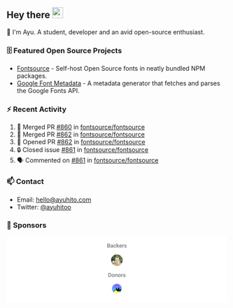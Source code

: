 ## Hey there <img src="https://media.giphy.com/media/hvRJCLFzcasrR4ia7z/giphy.gif" width="25" height="25">

📝 I'm Ayu. A student, developer and an avid open-source enthusiast.

### 🗄 Featured Open Source Projects

- [Fontsource](https://github.com/fontsource/fontsource) - Self-host Open Source fonts in neatly bundled NPM packages.
- [Google Font Metadata](https://github.com/fontsource/google-font-metadata) - A metadata generator that fetches and parses the Google Fonts API.

### ⚡ Recent Activity

<!--START_SECTION:activity-->

1. 🎉 Merged PR [#860](https://github.com/fontsource/fontsource/pull/860) in [fontsource/fontsource](https://github.com/fontsource/fontsource)
2. 🎉 Merged PR [#862](https://github.com/fontsource/fontsource/pull/862) in [fontsource/fontsource](https://github.com/fontsource/fontsource)
3. 💪 Opened PR [#862](https://github.com/fontsource/fontsource/pull/862) in [fontsource/fontsource](https://github.com/fontsource/fontsource)
4. 🔒 Closed issue [#861](https://github.com/fontsource/fontsource/issues/861) in [fontsource/fontsource](https://github.com/fontsource/fontsource)
5. 🗣 Commented on [#861](https://github.com/fontsource/fontsource/issues/861#issuecomment-1744400644) in [fontsource/fontsource](https://github.com/fontsource/fontsource)
<!--END_SECTION:activity-->

### 📫 Contact

- Email: hello@ayuhito.com
- Twitter: [@ayuhitoo](https://twitter.com/ayuhitoo)

### :sparkling_heart: Sponsors

<p align="center">
  <a href="https://cdn.jsdelivr.net/gh/ayuhito/ayuhito/sponsors.svg">
    <img src='https://raw.githubusercontent.com/ayuhito/ayuhito/master/sponsors.svg'/>
  </a>
</p>
